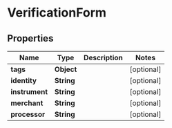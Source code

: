 

# VerificationForm


## Properties

| Name | Type | Description | Notes |
|------------ | ------------- | ------------- | -------------|
|**tags** | **Object** |  |  [optional] |
|**identity** | **String** |  |  [optional] |
|**instrument** | **String** |  |  [optional] |
|**merchant** | **String** |  |  [optional] |
|**processor** | **String** |  |  [optional] |



